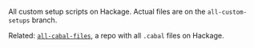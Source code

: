 All custom setup scripts on Hackage. Actual files are on the `all-custom-setups`
branch.

Related: [`all-cabal-files`](https://github.com/commercialhaskell/all-cabal-files),
a repo with all `.cabal` files on Hackage.
